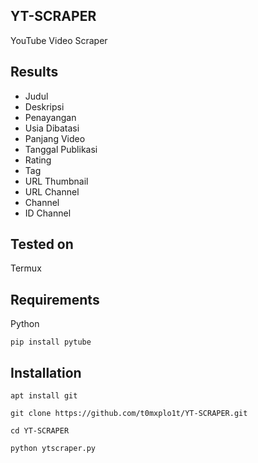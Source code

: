 YT-SCRAPER
----
YouTube Video Scraper

Results
----
- Judul
- Deskripsi
- Penayangan
- Usia Dibatasi
- Panjang Video
- Tanggal Publikasi
- Rating
- Tag
- URL Thumbnail
- URL Channel
- Channel
- ID Channel

Tested on
----
Termux

Requirements
----
Python

`pip install pytube`

Installation
----
`apt install git`

`git clone https://github.com/t0mxplo1t/YT-SCRAPER.git`

`cd YT-SCRAPER`

`python ytscraper.py`
